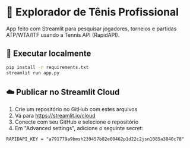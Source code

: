 # 🎾 Explorador de Tênis Profissional

App feito com Streamlit para pesquisar jogadores, torneios e partidas ATP/WTA/ITF usando a Tennis API (RapidAPI).

## 🚀 Executar localmente

```bash
pip install -r requirements.txt
streamlit run app.py
```

## ☁️ Publicar no Streamlit Cloud

1. Crie um repositório no GitHub com estes arquivos
2. Vá para https://streamlit.io/cloud
3. Conecte com seu GitHub e selecione o repositório
4. Em "Advanced settings", adicione o seguinte secret:

```
RAPIDAPI_KEY = "a791779a9bmsh239457b82e00462p1d22c2jsn1085a3840c78"
```
